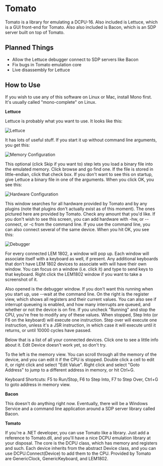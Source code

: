 Tomato
======

Tomato is a library for emulating a DCPU-16.  Also included is Lettuce, which is a GUI front-end for Tomato.  Also also
included is Bacon, which is an SDP server built on top of Tomato.

Planned Things
--------------

* Allow the Lettuce debugger connect to SDP servers like Bacon
* Fix bugs in Tomato emulation core
* Live disassembly for Lettuce

How to Use
----------

If you wish to use any of this software on Linux or Mac, install Mono first.  It's usually called "mono-complete" on Linux.

**Lettuce**

Lettuce is probably what you want to use.  It looks like this:

![Lettuce](http://i.imgur.com/nybSD.png)

It has lots of useful stuff.  If you start it up without command line arguments, you get this:

![Memory Configuration](http://i.imgur.com/JEO7P.png)

This optional (click Skip if you want to) step lets you load a binary file into the emulated memory.  Click browse and go
find one.  If the file is stored in little-endian, click that check box.  If you don't want to see this on startup, give
Lettuce a binary file in one of the arguments.  When you click OK, you see this:

![Hardware Configuration](http://i.imgur.com/0mtTK.png)

This window searches for all hardware provided by Tomato and by any plugins (note that plugins don't actually exist as of
this moment).  The ones pictured here are provided by Tomato.  Check any amount that you'd like.  If you don't wish to
see this screen, you can add hardware with -hw, or --connect, or -c from the command line.  If you use the command line,
you can also connect several of the same device.  When you hit OK, you see this:

![Debugger](http://i.imgur.com/7V8cw.png)

For every connected LEM 1802, a window will pop up.  Each window will associate itself with a keyboard as well, if present.
Any additional keyboards that don't have LEM 1802 devices to associate with will have their own window.  You can focus on
a window (i.e. click it) and type to send keys to that keyboard.  Right click the LEM1802 window if you want to take a 
screenshot of it.

Also opened is the debugger window.  If you don't want this running when you start up, use --wait at the command line. On the
right is the register view, which shows all registers and their current values.  You can also see if interrupt queueing is
enabled, and how many interrupts are queued, and whether or not the device is on fire.  If you uncheck "Running" and stop the
CPU, you're free to modify any of these values.  When stopped, Step Into (or F6 on the keyboard) will execute one instruction.
Step over will execute one instruction, unless it's a JSR instruction, in which case it will execute until it returns, or until
10000 cycles have passed.

Below that is a list of all your connected devices.  Click one to see a little info about it.  Edit Device doesn't work yet, so
don't try.

To the left is the memory view.  You can scroll through all the memory of the device, and you can edit it if the CPU is stopped.
Double click a cell to edit it, or right click and select "Edit Value".  Right click and select "Goto Address" to jump to a
different address in memory, or hit Ctrl+G.

Keyboard Shortcuts: F5 to Run/Stop, F6 to Step Into, F7 to Step Over, Ctrl+G to goto address in memory view.

**Bacon**

This doesn't do anything right now.  Eventually, there will be a Windows Service and a command line application around a SDP server
library called Bacon.

**Tomato**

If you're a .NET developer, you can use Tomato like a library.  Just add a reference to Tomato.dll, and you'll have a nice
DCPU emulation library at your disposal.  The core is the DCPU class, which has memory and registers and such.  Each device
inherits from the abstract Device class, and you can use DCPU.Connect(Device) to add them to the CPU.  Provided by Tomato are
GenericClock, GenericKeyboard, and LEM1802.